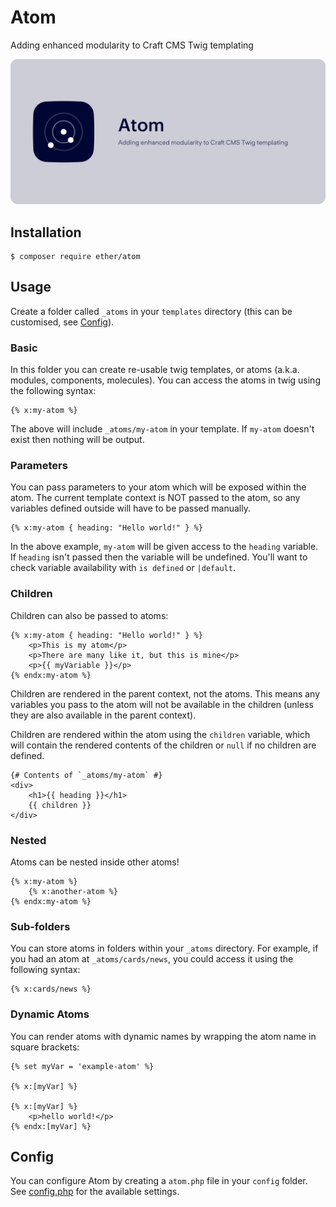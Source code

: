 # Atom
Adding enhanced modularity to Craft CMS Twig templating

![Atom](./resources/banner.png)

## Installation

```shell
$ composer require ether/atom
```

## Usage

Create a folder called `_atoms` in your `templates` directory (this can be 
customised, see [Config](#config)).

### Basic

In this folder you can create re-usable twig templates, or atoms (a.k.a. 
modules, components, molecules). You can access the atoms in twig using the 
following syntax:

```twig
{% x:my-atom %}
```

The above will include `_atoms/my-atom` in your template. If `my-atom` 
doesn't exist then nothing will be output.

### Parameters

You can pass parameters to your atom which will be exposed within the atom. The
current template context is NOT passed to the atom, so any variables defined 
outside will have to be passed manually.

```twig
{% x:my-atom { heading: "Hello world!" } %}
```

In the above example, `my-atom` will be given access to the `heading` variable.
If `heading` isn't passed then the variable will be undefined. You'll want to 
check variable availability with `is defined` or `|default`.

### Children

Children can also be passed to atoms:

```twig
{% x:my-atom { heading: "Hello world!" } %}
    <p>This is my atom</p>
    <p>There are many like it, but this is mine</p>
    <p>{{ myVariable }}</p>
{% endx:my-atom %}
```

Children are rendered in the parent context, not the atoms. This means any 
variables you pass to the atom will not be available in the children (unless 
they are also available in the parent context).

Children are rendered within the atom using the `children` variable, which will
contain the rendered contents of the children or `null` if no children are 
defined.

```twig
{# Contents of `_atoms/my-atom` #}
<div>
    <h1>{{ heading }}</h1>
    {{ children }}
</div>
```

### Nested

Atoms can be nested inside other atoms!

```twig
{% x:my-atom %}
    {% x:another-atom %}
{% endx:my-atom %}
```

### Sub-folders

You can store atoms in folders within your `_atoms` directory. For example, if
you had an atom at `_atoms/cards/news`, you could access it using the following
syntax:

```twig
{% x:cards/news %}
```

### Dynamic Atoms

You can render atoms with dynamic names by wrapping the atom name in square 
brackets:

```twig
{% set myVar = 'example-atom' %}

{% x:[myVar] %}

{% x:[myVar] %}
    <p>hello world!</p>
{% endx:[myVar] %}
```

## Config

You can configure Atom by creating a `atom.php` file in your `config` folder.
See [config.php](./src/config.php) for the available settings.
